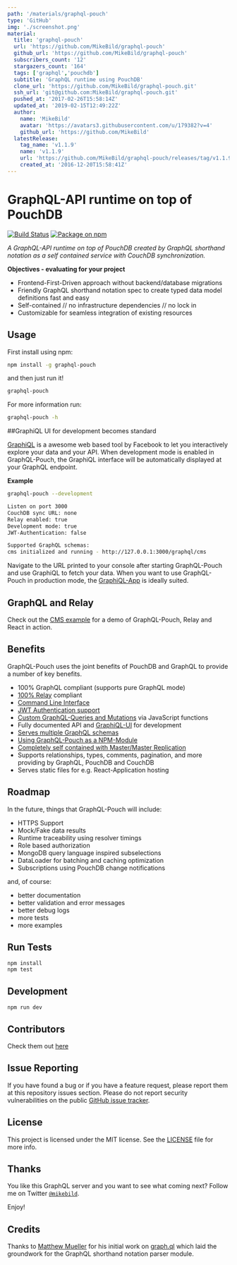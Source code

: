 ```yaml
---
path: '/materials/graphql-pouch'
type: 'GitHub'
img: './screenshot.png'
material:
  title: 'graphql-pouch'
  url: 'https://github.com/MikeBild/graphql-pouch'
  github_url: 'https://github.com/MikeBild/graphql-pouch'
  subscribers_count: '12'
  stargazers_count: '164'
  tags: ['graphql','pouchdb']
  subtitle: 'GraphQL runtime using PouchDB'
  clone_url: 'https://github.com/MikeBild/graphql-pouch.git'
  ssh_url: 'git@github.com:MikeBild/graphql-pouch.git'
  pushed_at: '2017-02-26T15:58:14Z'
  updated_at: '2019-02-15T12:49:22Z'
  author:
    name: 'MikeBild'
    avatar: 'https://avatars3.githubusercontent.com/u/179382?v=4'
    github_url: 'https://github.com/MikeBild'
  latestRelease:
    tag_name: 'v1.1.9'
    name: 'v1.1.9'
    url: 'https://github.com/MikeBild/graphql-pouch/releases/tag/v1.1.9'
    created_at: '2016-12-20T15:58:41Z'
---
```

# GraphQL-API runtime on top of PouchDB

[![Build Status](https://travis-ci.org/MikeBild/graphql-pouch.svg?branch=master)](https://travis-ci.org/MikeBild/graphql-pouch)
[![Package on npm](https://img.shields.io/npm/v/graphql-pouch.svg?style=flat)](https://www.npmjs.com/package/graphql-pouch)

*A GraphQL-API runtime on top of PouchDB created by GraphQL shorthand notation as a self contained service with CouchDB synchronization.*

__Objectives - evaluating for your project__

* Frontend-First-Driven approach without backend/database migrations
* Friendly GraphQL shorthand notation spec to create typed data model definitions fast and easy
* Self-contained // no infrastructure dependencies // no lock in
* Customizable for seamless integration of existing resources

## Usage
First install using npm:

```bash
npm install -g graphql-pouch
```

and then just run it!

```bash
graphql-pouch
```

For more information run:

```bash
graphql-pouch -h
```

##GraphiQL UI for development becomes standard

[GraphiQL](https://github.com/graphql/graphiql) is a awesome web based tool by Facebook to let you interactively explore your data and your API. When development mode is enabled in GraphQL-Pouch, the GraphiQL interface will be automatically displayed at your GraphQL endpoint.

__Example__

```bash
graphql-pouch --development
```

```bash
Listen on port 3000
CouchDB sync URL: none
Relay enabled: true
Development mode: true
JWT-Authentication: false

Supported GraphQL schemas:
cms initialized and running - http://127.0.0.1:3000/graphql/cms
```

Navigate to the URL printed to your console after starting GraphQL-Pouch and use GraphiQL to fetch your data. When you want to use GraphQL-Pouch in production mode, the [GraphiQL-App](https://github.com/skevy/graphiql-app) is ideally suited.

## GraphQL and Relay

Check out the [CMS example](https://github.com/MikeBild/graphql-pouch/tree/master/example/cms-relay) for a demo of GraphQL-Pouch, Relay and React in action.

## Benefits

GraphQL-Pouch uses the joint benefits of PouchDB and GraphQL to provide a number of key benefits.

* 100% GraphQL compliant (supports pure GraphQL mode)
* [100% Relay](doc/using-relay.md) compliant
* [Command Line Interface](doc/CLI.md)
* [JWT Authentication support](doc/jwt-authentication.md)
* [Custom GraphQL-Queries and Mutations](doc/custom-functions.md) via JavaScript functions
* Fully documented API and [GraphiQL-UI](https://github.com/graphql/graphiql) for development
* [Serves multiple GraphQL schemas](doc/multi-graphql.md)
* [Using GraphQL-Pouch as a NPM-Module](doc/npm-module.md)
* [Completely self contained with Master/Master Replication](doc/replication.md)
* Supports relationships, types, comments, pagination, and more providing by GraphQL, PouchDB and CouchDB
* Serves static files for e.g. React-Application hosting

## Roadmap
In the future, things that GraphQL-Pouch will include:

* HTTPS Support
* Mock/Fake data results
* Runtime traceability using resolver timings
* Role based authorization
* MongoDB query language inspired subselections
* DataLoader for batching and caching optimization
* Subscriptions using PouchDB change notifications

and, of course:

* better documentation
* better validation and error messages
* better debug logs
* more tests
* more examples

## Run Tests

```
npm install
npm test
```

## Development

```
npm run dev
```

## Contributors
Check them out [here](https://github.com/MikeBild/graphql-pouch/graphs/contributors)

## Issue Reporting

If you have found a bug or if you have a feature request, please report them at this repository issues section. Please do not report security vulnerabilities on the public [GitHub issue tracker](https://github.com/MikeBild/graphql-pouch/issues).

## License

This project is licensed under the MIT license. See the [LICENSE](LICENSE) file for more info.

## Thanks

You like this GraphQL server and you want to see what coming next? Follow me on Twitter [`@mikebild`](https://twitter.com/mikebild).

Enjoy!

## Credits

Thanks to [Matthew Mueller](https://github.com/matthewmueller) for his initial work on [graph.ql](https://github.com/matthewmueller/graph.ql) which laid the groundwork for the GraphQL shorthand notation parser module.
